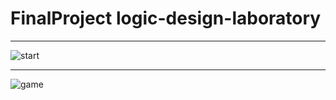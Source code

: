 # FinalProject logic-design-laboratory

---

![start](https://user-images.githubusercontent.com/92087014/221396751-4179d3b0-5151-40e2-a11b-81eff5c4a3e8.jpg)

---

![game](https://user-images.githubusercontent.com/92087014/221396753-ac8d468c-8ee4-4e4e-b1b2-635b08e8152c.jpg)
